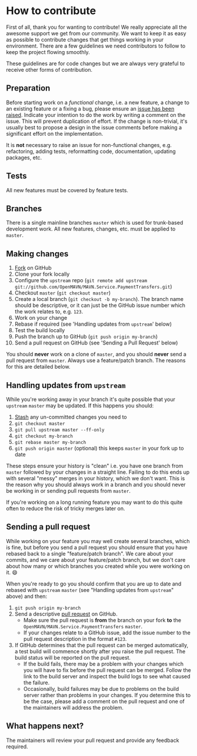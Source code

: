# How to contribute

First of all, thank you for wanting to contribute! We really appreciate all the awesome support we get from our community. We want to keep it as easy as possible to contribute changes that get things working in your environment. There are a few guidelines we need contributors to follow to keep the project flowing smoothly.

These guidelines are for code changes but we are always very grateful to receive other forms of contribution.

## Preparation

Before starting work on a *functional* change, i.e. a new feature, a change to an existing feature or a fixing a bug, please ensure an [issue has been raised](https://github.com/OpenMAVN/MAVN.Service.PaymentTransfers/issues/). Indicate your intention to do the work by writing a comment on the issue. This will prevent duplication of effort. If the change is non-trivial, it's usually best to propose a design in the issue comments before making a significant effort on the implementation.

It is **not** necessary to raise an issue for non-functional changes, e.g. refactoring, adding tests, reformatting code, documentation, updating packages, etc.

## Tests

All new features must be covered by feature tests.

## Branches

There is a single mainline branches `master` which is used for trunk-based development work. All new features, changes, etc. must be applied to `master`.

## Making changes

1. [Fork](http://help.github.com/forking/) on GitHub
1. Clone your fork locally
1. Configure the `upstream` repo (`git remote add upstream git://github.com/OpenMAVN/MAVN.Service.PaymentTransfers.git`)
1. Checkout `master` (`git checkout master`)
1. Create a local branch (`git checkout -b my-branch`). The branch name should be descriptive, or it can just be the GitHub issue number which the work relates to, e.g. `123`.
1. Work on your change
1. Rebase if required (see 'Handling updates from `upstream`' below)
1. Test the build locally
1. Push the branch up to GitHub (`git push origin my-branch`)
1. Send a pull request on GitHub (see 'Sending a Pull Request' below)

You should **never** work on a clone of `master`, and you should **never** send a pull request from `master`. Always use a feature/patch branch. The reasons for this are detailed below.

## Handling updates from `upstream`

While you're working away in your branch it's quite possible that your `upstream` `master` may be updated. If this happens you should:

1. [Stash](https://git-scm.com/book/en/v2/Git-Tools-Stashing-and-Cleaning) any un-committed changes you need to
1. `git checkout master`
1. `git pull upstream master --ff-only`
1. `git checkout my-branch`
1. `git rebase master my-branch`
1. `git push origin master` (optional) this keeps `master` in your fork up to date

These steps ensure your history is "clean" i.e. you have one branch from `master` followed by your changes in a straight line. Failing to do this ends up with several "messy" merges in your history, which we don't want. This is the reason why you should always work in a branch and you should never be working in or sending pull requests from `master`.

If you're working on a long running feature you may want to do this quite often to reduce the risk of tricky merges later on.

## Sending a pull request

While working on your feature you may well create several branches, which is fine, but before you send a pull request you should ensure that you have rebased back to a single "feature/patch branch". We care about your commits, and we care about your feature/patch branch, but we don't care about how many or which branches you created while you were working on it. :smile:

When you're ready to go you should confirm that you are up to date and rebased with `upstream` `master` (see "Handling updates from `upstream`" above) and then:

1. `git push origin my-branch`
1. Send a descriptive [pull request](https://help.github.com/en/github/collaborating-with-issues-and-pull-requests/about-pull-requests) on GitHub.
   - Make sure the pull request is **from** the branch on your fork **to** the `OpenMAVN/MAVN.Service.PaymentTransfers` `master`.
   - If your changes relate to a GitHub issue, add the issue number to the pull request description in the format `#123`.
1. If GitHub determines that the pull request can be merged automatically, a test build will commence shortly after you raise the pull request. The build status will be reported on the pull request.
   - If the build fails, there may be a problem with your changes which you will have to fix before the pull request can be merged. Follow the link to the build server and inspect the build logs to see what caused the failure.
   - Occasionally, build failures may be due to problems on the build server rather than problems in your changes. If you determine this to be the case, please add a comment on the pull request and one of the maintainers will address the problem.

## What happens next?

The maintainers will review your pull request and provide any feedback required.